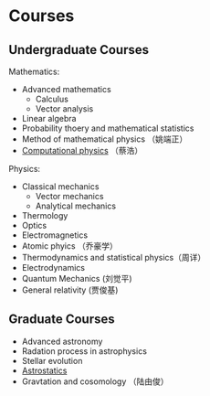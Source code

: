 # Courses
## Undergraduate Courses
Mathematics:
- Advanced mathematics
  - Calculus
  - Vector analysis 
- Linear algebra
- Probability thoery and mathematical statistics
- Method of mathematical physics （姚端正）
- [Computational physics](https://github.com/guoxiaowhu/computationalphysics_N2013301020099) （蔡浩）

Physics:
- Classical mechanics
  - Vector mechanics
  - Analytical mechanics
- Thermology
- Optics
- Electromagnetics
- Atomic phyics （乔豪学）
- Thermodynamics and statistical physics（周详）
- Electrodynamics 
- Quantum Mechanics (刘觉平)
- General relativity (贾俊基)


## Graduate Courses
- Advanced astronomy 
- Radation process in astrophysics
- Stellar evolution
- [Astrostatics](https://github.com/guoxiaowhu/Astrostatistics)
- Gravtation and cosomology （陆由俊）
